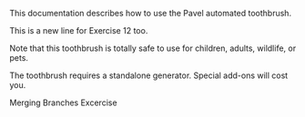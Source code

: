 This documentation describes how to use the Pavel automated toothbrush.

This is a new line for Exercise 12 too.

Note that this toothbrush is totally safe to use for children,  adults, wildlife, or pets.

The toothbrush requires a standalone generator.  Special add-ons will cost you.

Merging Branches Excercise
